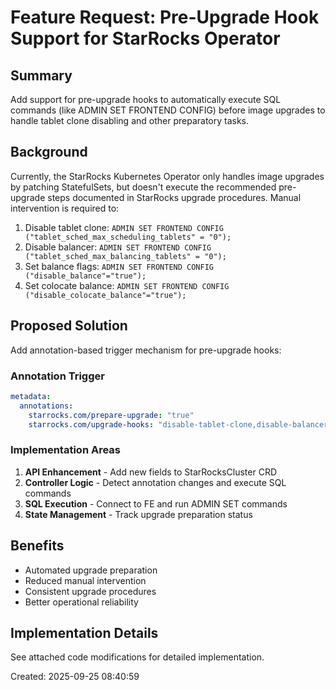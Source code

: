 # Feature Request: Pre-Upgrade Hook Support for StarRocks Operator

## Summary
Add support for pre-upgrade hooks to automatically execute SQL commands (like ADMIN SET FRONTEND CONFIG) before image upgrades to handle tablet clone disabling and other preparatory tasks.

## Background
Currently, the StarRocks Kubernetes Operator only handles image upgrades by patching StatefulSets, but doesn't execute the recommended pre-upgrade steps documented in StarRocks upgrade procedures. Manual intervention is required to:

1. Disable tablet clone: `ADMIN SET FRONTEND CONFIG ("tablet_sched_max_scheduling_tablets" = "0");`
2. Disable balancer: `ADMIN SET FRONTEND CONFIG ("tablet_sched_max_balancing_tablets" = "0");`
3. Set balance flags: `ADMIN SET FRONTEND CONFIG ("disable_balance"="true");`
4. Set colocate balance: `ADMIN SET FRONTEND CONFIG ("disable_colocate_balance"="true");`

## Proposed Solution
Add annotation-based trigger mechanism for pre-upgrade hooks:

### Annotation Trigger
```yaml
metadata:
  annotations:
    starrocks.com/prepare-upgrade: "true"
    starrocks.com/upgrade-hooks: "disable-tablet-clone,disable-balancer"
```

### Implementation Areas

1. **API Enhancement** - Add new fields to StarRocksCluster CRD
2. **Controller Logic** - Detect annotation changes and execute SQL commands
3. **SQL Execution** - Connect to FE and run ADMIN SET commands
4. **State Management** - Track upgrade preparation status

## Benefits
- Automated upgrade preparation
- Reduced manual intervention
- Consistent upgrade procedures
- Better operational reliability

## Implementation Details
See attached code modifications for detailed implementation.

Created: 2025-09-25 08:40:59
